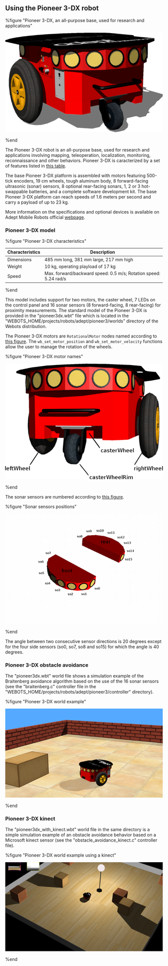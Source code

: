 ## Using the Pioneer 3-DX robot

%figure "Pioneer 3-DX, an all-purpose base, used for research and applications"

![pioneer3dx.png](images/pioneer3dx.png)

%end

The Pioneer 3-DX robot is an all-purpose base, used for research and applications involving mapping, teleoperation, localization, monitoring, reconnaissance and other behaviors.
Pioneer 3-DX is caracterized by a set of features listed in [this table](#pioneer-3-dx-characteristics).

The base Pioneer 3-DX platform is assembled with motors featuring 500-tick encoders, 19 cm wheels, tough aluminum body, 8 forward-facing ultrasonic (sonar) sensors, 8 optional rear-facing sonars, 1, 2 or 3 hot-swappable batteries, and a complete software development kit.
The base Pioneer 3-DX platform can reach speeds of 1.6 meters per second and carry a payload of up to 23 kg.

More information on the specifications and optional devices is available on Adept Mobile Robots official [webpage](http://www.mobilerobots.com/ResearchRobots/PioneerP3DX.aspx).

### Pioneer 3-DX model

%figure "Pioneer 3-DX characteristics"

| Characteristics     | Description                                                                     |
| ------------------- | ------------------------------------------------------------------------------- |
| Dimensions          | 485 mm long, 381 mm large, 217 mm high                                          |
| Weight              | 10 kg, operating playload of 17 kg                                              |
| Speed               | Max. forward/backward speed: 0.5 m/s; Rotation speed: 5.24 rad/s                |

%end

This model includes support for two motors, the caster wheel, 7 LEDs on the control panel and 16 sonar sensors (8 forward-facing, 8 rear-facing) for proximity measurements.
The standard model of the Pioneer 3-DX is provided in the "pioneer3dx.wbt" file which is located in the "WEBOTS\_HOME/projects/robots/adept/pioneer3/worlds" directory of the Webots distribution.

The Pioneer 3-DX motors are `RotationalMotor` nodes named according to [this figure](#pioneer-3-dx-motor-names).
The `wb_set_motor_position` and `wb_set_motor_velocity` functions allow the user to manage the rotation of the wheels.

%figure "Pioneer 3-DX motor names"

![pioneer3dx_servos.png](images/pioneer3dx_servos.png)

%end

The sonar sensors are numbered according to [this figure](#sonar-sensors-positions).

%figure "Sonar sensors positions"

![pioneer3at_sonars.png](images/pioneer3at_sonars.png)

%end

The angle between two consecutive sensor directions is 20 degrees except for the four side sensors (so0, so7, so8 and so15) for which the angle is 40 degrees.

### Pioneer 3-DX obstacle avoidance

The "pioneer3dx.wbt" world file shows a simulation example of the Braitenberg avoidance algorithm based on the use of the 16 sonar sensors (see the "braitenberg.c" controller file in the "WEBOTS\_HOME/projects/robots/adept/pioneer3/controller" directory).

%figure "Pioneer 3-DX world example"

![pioneer3dx_avoidance.png](images/pioneer3dx_avoidance.png)

%end

### Pioneer 3-DX kinect

The "pioneer3dx\_with\_kinect.wbt" world file in the same directory is a simple simulation example of an obstacle avoidance behavior based on a Microsoft kinect sensor (see the "obstacle\_avoidance\_kinect.c" controller file).

%figure "Pioneer 3-DX world example using a kinect"

![pioneer3dx_kinect.png](images/pioneer3dx_kinect.png)

%end
